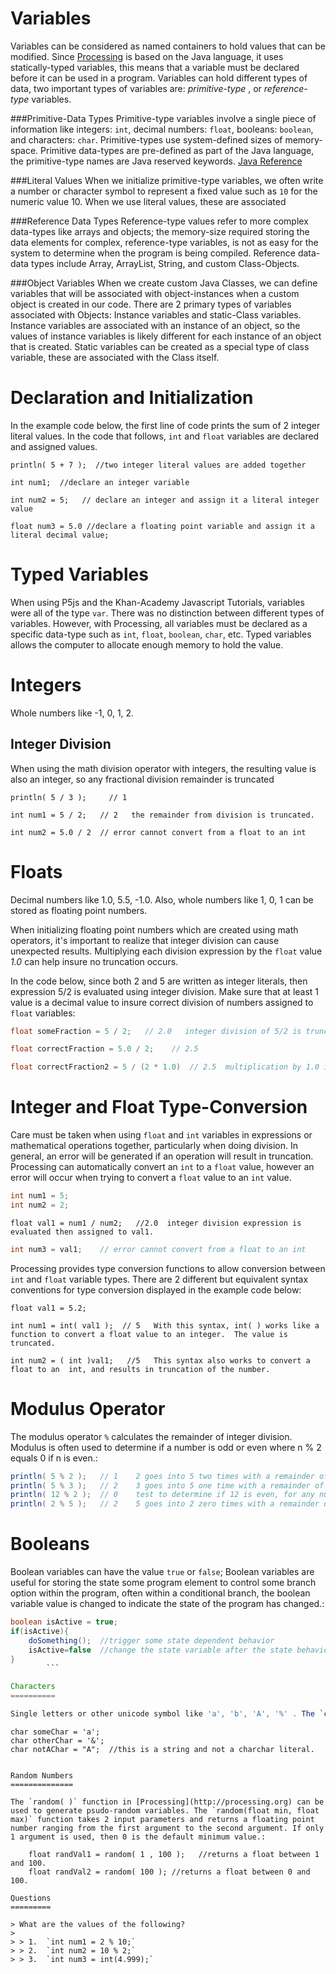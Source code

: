 Variables
==========


Variables can be considered as named containers to hold values that can be modified. Since [Processing](http://processing.org) is based on the Java language, it uses statically-typed   variables, this means that a variable must be declared before it can be used in a program. Variables can hold different types of data, two important types of variables are: *primitive-type* , or *reference-type* variables.  

###Primitive-Data Types 
Primitive-type variables involve a single piece of information like integers: `int`, decimal numbers: `float`, booleans: `boolean`, and characters: `char`. Primitive-types use system-defined sizes of memory-space. Primitive data-types are pre-defined as part of the Java language, the primitive-type names are Java reserved keywords. [Java Reference](http://docs.oracle.com/javase/tutorial/java/nutsandbolts/datatypes.html)

###Literal Values
When we initialize primitive-type variables, we often write a number or character symbol to represent a fixed value such as ``10`` for the numeric value 10. When we use literal values, these are associated    

###Reference Data Types
Reference-type values refer to more complex data-types like arrays and objects; the memory-size required storing the data elements for complex, reference-type variables, is not as easy for the system to determine when the program is being compiled.  Reference data-data types include Array, ArrayList, String, and custom Class-Objects.

###Object Variables
When we create custom Java Classes, we can define variables that will be associated with object-instances when a custom object is created in our code.  There are 2 primary types of variables associated with Objects:  Instance variables and static-Class variables.  Instance variables are associated with an instance of an object, so the values of instance variables is likely different for each instance of an object that is created.   Static variables can be created as a special type of class variable, these are associated with the Class itself.


Declaration and Initialization
==============================

In the example code below, the first line of code prints the sum of 2 integer literal values. In the code that follows, `int` and `float` variables are declared and assigned values. 
```
println( 5 + 7 );  //two integer literal values are added together

int num1;  //declare an integer variable

int num2 = 5;   // declare an integer and assign it a literal integer value

float num3 = 5.0 //declare a floating point variable and assign it a literal decimal value;
```

Typed Variables
===============

When using P5js and the Khan-Academy Javascript Tutorials, variables were all of the type `var`. There was no distinction between different types of variables. However, with Processing, all variables must be declared as a specific data-type such as `int`, `float`, `boolean`, `char`, etc. Typed variables allows the computer to allocate enough memory to hold the value.

Integers
========

Whole numbers like -1, 0, 1, 2.

Integer Division
----------------

When using the math division operator with integers, the resulting value is also an integer, so any fractional division remainder is truncated
```
println( 5 / 3 );     // 1 

int num1 = 5 / 2;   // 2   the remainder from division is truncated.

int num2 = 5.0 / 2  // error cannot convert from a float to an int  
```
Floats
======

Decimal numbers like 1.0, 5.5, -1.0. Also, whole numbers like 1, 0, 1 can be stored as floating point numbers.

When initializing floating point numbers which are created using math operators, it's important to realize that integer division can cause unexpected results. Multiplying each division expression by the `float` value *1.0* can help insure no truncation occurs.

In the code below, since both 2 and 5 are written as integer literals, then expression 5/2 is evaluated using integer division. Make sure that at least 1 value is a decimal value to insure correct division of numbers assigned to `float` variables:
```java
float someFraction = 5 / 2;   // 2.0   integer division of 5/2 is truncated so the result is 2.0

float correctFraction = 5.0 / 2;    // 2.5  

float correctFraction2 = 5 / (2 * 1.0)  // 2.5  multiplication by 1.0 insures decimal division
```
Integer and Float Type-Conversion
=================================

Care must be taken when using `float` and `int` variables in expressions or mathematical operations together, particularly when doing division. In general, an error will be generated if an operation will result in truncation. Processing can automatically convert an `int` to a `float` value, however an error will occur when trying to convert a `float` value to an `int` value. 
```java
int num1 = 5; 
int num2 = 2;
```
    float val1 = num1 / num2;   //2.0  integer division expression is evaluated then assigned to val1.
```java
int num3 = val1;    // error cannot convert from a float to an int 
```
Processing provides type conversion functions to allow conversion between `int` and `float` variable types. There are 2 different but equivalent syntax conventions for type conversion displayed in the example code below:

    float val1 = 5.2;  

    int num1 = int( val1 );  // 5   With this syntax, int( ) works like a function to convert a float value to an integer.  The value is truncated.

    int num2 = ( int )val1;   //5   This syntax also works to convert a float to an  int, and results in truncation of the number.

Modulus Operator
================

The modulus operator `%` calculates the remainder of integer division. Modulus is often used to determine if a number is odd or even where n % 2 equals 0 if n is even.:

```java
println( 5 % 2 );   // 1    2 goes into 5 two times with a remainder of 1
println( 5 % 3 );   // 2    3 goes into 5 one time with a remainder of 2
println( 12 % 2 );  // 0    test to determine if 12 is even, for any number n, if n % 2 = 0 then n is even.
println( 2 % 5 );   // 2    5 goes into 2 zero times with a remainder of 2
```

Booleans
========

Boolean variables can have the value `true` or `false`; Boolean variables are useful for storing the state some program element to control some branch option within the program, often within a conditional branch, the boolean variable value is changed to indicate the state of the program has changed.:

```java
boolean isActive = true;
if(isActive){ 
    doSomething();  //trigger some state dependent behavior     
    isActive=false  //change the state variable after the state behavior has been triggered
}
        ```

Characters
==========

Single letters or other unicode symbol like 'a', 'b', 'A', '%' . The `char` variable type must use single quotes around a single character. When multiple characters are used in a single variable, then the :code: String variable type should be used. 

```
    char someChar = 'a';
    char otherChar = '&';
    char notAChar = "A";  //this is a string and not a charchar literal.
```

Random Numbers
==============

The `random( )` function in [Processing](http://processing.org) can be used to generate psudo-random variables. The `random(float min, float max)` function takes 2 input parameters and returns a floating point number ranging from the first argument to the second argument. If only 1 argument is used, then 0 is the default minimum value.:

    float randVal1 = random( 1 , 100 );   //returns a float between 1 and 100.
    float randVal2 = random( 100 ); //returns a float between 0 and 100.

Questions
=========

> What are the values of the following?
>
> > 1.  `int num1 = 2 % 10;`
> > 2.  `int num2 = 10 % 2;`
> > 3.  `int num3 = int(4.999);`